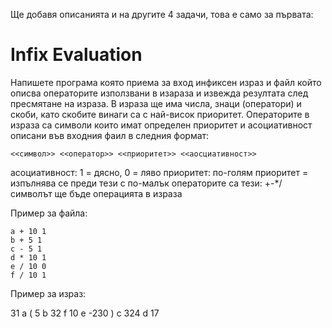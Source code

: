 Ще добавя описанията и на другите 4 задачи, това е само за първата:


Infix Evaluation
===============

Напишете програма която приема за вход инфиксен израз и файл който описва операторите използвани в изараза и извежда резултата след пресмятане на израза. В израза ще има числа, знаци (оператори) и скоби, като скобите винаги са с най-висок приоритет. Операторите в израза са символи които имат определен приоритет и асоциативност описани във входния фаил в следния формат:

    <<символ>> <<оператор>> <<приоритет>> <<аосциативност>>
    
    
асоциативност: 1 = дясно, 0 = ляво
приоритет: по-голям приоритет = изпълнява се преди тези с по-малък
операторите са тези: +-*/
символът ще бъде операцията в израза

Пример за файла:

    a + 10 1
    b + 5 1
    c - 5 1
    d * 10 1
    e / 10 0
    f / 10 1
 

Пример за израз:

31 a ( 5 b 32 f 10 e -230 ) c 324 d 17
